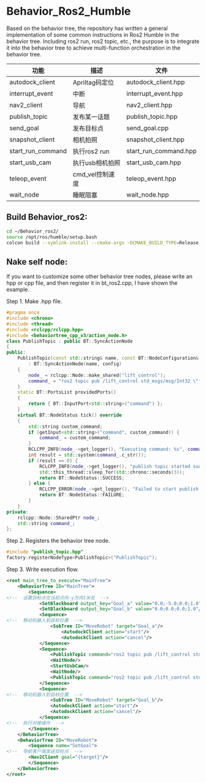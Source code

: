 # Behavior_Ros2_Humble
Based on the behavior tree, the repository has written a general implementation of some common instructions in Ros2 Humble in the behavior tree. Including ros2 run, ros2 topic, etc., the purpose is to integrate it into the behavior tree to achieve multi-function orchestration in the behavior tree.

| 功能 | 描述               | 文件   | 
|----------|--------------------|--------|
| autodock_client   | Apriltag码定位    | autodock_client.hpp   | 
| interrupt_event   | 中断    | interrupt_event.hpp   | 
| nav2_client   | 导航    | nav2_client.hpp   | 
| publish_topic   | 发布某一话题    | publish_topic.hpp   | 
| send_goal   | 发布目标点    | send_goal.cpp   | 
| snapshot_client   | 相机拍照    | snapshot_client.hpp   | 
| start_run_command   | 执行ros2 run    | start_run_command.hpp   | 
| start_usb_cam   | 执行usb相机拍照    | start_usb_cam.hpp   | 
| teleop_event   | cmd_vel控制速度    | teleop_event.hpp   | 
| wait_node   | 睡眠阻塞    | wait_node.hpp   | 

## Build Behavior_ros2:

```bash
cd ~/Behavior_ros2/
source /opt/ros/humble/setup.bash
colcon build --symlink-install --cmake-args -DCMAKE_BUILD_TYPE=Release
```

## Nake self node:
If you want to customize some other behavior tree nodes, please write an hpp or cpp file, and then register it in bt_ros2.cpp, I have shown the example.

Step 1. Make .hpp file.

```cpp
#pragma once
#include <chrono>
#include <thread>
#include <rclcpp/rclcpp.hpp>
#include <behaviortree_cpp_v3/action_node.h>
class PublishTopic : public BT::SyncActionNode
{
public:
    PublishTopic(const std::string& name, const BT::NodeConfiguration& config)
        : BT::SyncActionNode(name, config)
    {
        node_ = rclcpp::Node::make_shared("lift_control");
        command_ = "ros2 topic pub /lift_control std_msgs/msg/Int32 \"{data: 1}\" --rate 10 --times 20";
    }
    static BT::PortsList providedPorts()
    {
        return { BT::InputPort<std::string>("command") };
    }
    virtual BT::NodeStatus tick() override
    {
        std::string custom_command;
        if (getInput<std::string>("command", custom_command)) {
            command_ = custom_command;
        }
        RCLCPP_INFO(node_->get_logger(), "Executing command: %s", command_.c_str());
        int result = std::system(command_.c_str());
        if (result == 0) {
            RCLCPP_INFO(node_->get_logger(), "publish topic started successfully.");
            std::this_thread::sleep_for(std::chrono::seconds(3));
            return BT::NodeStatus::SUCCESS;
        } else {
            RCLCPP_ERROR(node_->get_logger(), "Failed to start publish topic: %s", command_.c_str());
            return BT::NodeStatus::FAILURE;
        }
    }
private:
    rclcpp::Node::SharedPtr node_;
    std::string command_;
};
```

Step 2. Registers the behavior tree node.
```cpp
#include "publish_topic.hpp"
factory.registerNodeType<PublishTopic>("PublishTopic");
```

Step 3. Write execution flow.
```xml
<root main_tree_to_execute="MainTree">
    <BehaviorTree ID="MainTree">
        <Sequence>
<!--  设置目标点在当前点向-y方向1米处  -->
            <SetBlackboard output_key="Goal_a" value="0.0;-5.0;0.0;1.0"/>
            <SetBlackboard output_key="Goal_b" value="0.0;0.0;0.0;1.0"/>
            <Sequence>
<!--  移动机器人到目标位置  -->
                <SubTree ID="MoveRobot" target="Goal_a"/>
                    <AutodockClient action="start"/>
                    <AutodockClient action="cancel"/>
            </Sequence>
            <Sequence>
                <PublishTopic command="ros2 topic pub /lift_control std_msgs/msg/Int32 '{data: 1}' --rate 10 --times 20"/>
                <WaitNode/>
                <StartUsbCam/>
                <WaitNode/>
                <PublishTopic command="ros2 topic pub /lift_control std_msgs/msg/Int32 '{data: 0}' --rate 10 --times 20"/>
            </Sequence>
            <Sequence>
<!--  移动机器人到目标位置  -->
                <SubTree ID="MoveRobot" target="Goal_b"/>
                <AutodockClient action="start"/>
                <AutodockClient action="cancel"/>
            </Sequence>
<!--  执行对接操作  -->
        </Sequence>
    </BehaviorTree>
    <BehaviorTree ID="MoveRobot">
        <Sequence name="SetGoal">
<!--  导航客户端发送目标点  -->
        <Nav2Client goal="{target}"/>
        </Sequence>
    </BehaviorTree>
</root>
```
